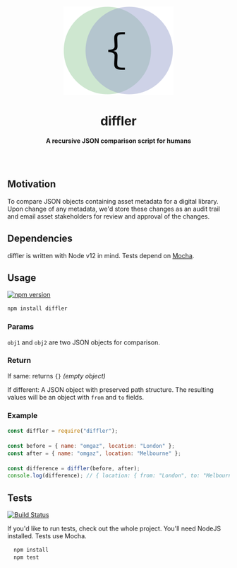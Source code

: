 <div align="center">
  <img src="stuff/AppIcon-readme.png" height="200" />
  <h1>diffler</h1>
  <p>
    <b>A recursive JSON comparison script for humans</b>
  </p>
  <br>
  <br>
</div>

## Motivation

To compare JSON objects containing asset metadata for a digital library. Upon change of any metadata, we'd store these changes as an audit trail and email asset stakeholders for review and approval of the changes.

## Dependencies

diffler is written with Node v12 in mind.
Tests depend on [Mocha](https://mochajs.org/).

## Usage

[![npm version](https://badge.fury.io/js/diffler.png)](https://www.npmjs.com/package/diffler)

```bash
npm install diffler
```

### Params

`obj1` and `obj2` are two JSON objects for comparison.

### Return

If same: returns `{}` _(empty object)_

If different: A JSON object with preserved path structure. The resulting values will be an object with `from` and `to` fields.

### Example

```js
const diffler = require("diffler");

const before = { name: "omgaz", location: "London" };
const after = { name: "omgaz", location: "Melbourne" };

const difference = diffler(before, after);
console.log(difference); // { location: { from: "London", to: "Melbourne" } }
```

## Tests

[![Build Status](https://travis-ci.org/omgaz/diffler.svg?branch=master)](https://travis-ci.org/omgaz/diffler)

If you'd like to run tests, check out the whole project. You'll need NodeJS installed. Tests use Mocha.

```bash
  npm install
  npm test
```
